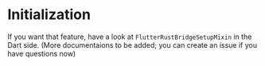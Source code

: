 # Initialization

If you want that feature, have a look at `FlutterRustBridgeSetupMixin` in the Dart side. (More documentaions to be added; you can create an issue if you have questions now)

